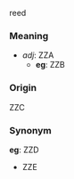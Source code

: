 reed
### Meaning
+ _adj_: ZZA
    + __eg__: ZZB

### Origin

ZZC

### Synonym

__eg__: ZZD

+ ZZE


